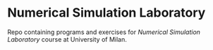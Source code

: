 # Numerical Simulation Laboratory
Repo containing programs and exercises for *Numerical Simulation Laboratory* course at University of Milan.
